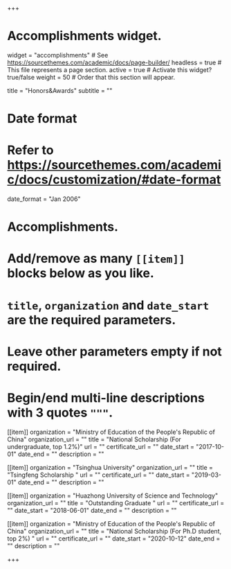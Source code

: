 +++
# Accomplishments widget.
widget = "accomplishments"  # See https://sourcethemes.com/academic/docs/page-builder/
headless = true  # This file represents a page section.
active = true  # Activate this widget? true/false
weight = 50  # Order that this section will appear.

title = "Honors&shy;&Awards"
subtitle = ""

# Date format
#   Refer to https://sourcethemes.com/academic/docs/customization/#date-format
date_format = "Jan 2006"

# Accomplishments.
#   Add/remove as many `[[item]]` blocks below as you like.
#   `title`, `organization` and `date_start` are the required parameters.
#   Leave other parameters empty if not required.
#   Begin/end multi-line descriptions with 3 quotes `"""`.

[[item]]
  organization = "Ministry of Education of the People's Republic of China"
  organization_url = ""
  title = "National Scholarship (For undergraduate, top 1.2%)"
  url = ""
  certificate_url = ""
  date_start = "2017-10-01"
  date_end = ""
  description = ""

[[item]]
  organization = "Tsinghua University"
  organization_url = ""
  title = "Tsingfeng Scholarship "
  url = ""
  certificate_url = ""
  date_start = "2019-03-01"
  date_end = ""
  description = ""

[[item]]
  organization = "Huazhong University of Science and Technology"
  organization_url = ""
  title = "Outstanding Graduate "
  url = ""
  certificate_url = ""
  date_start = "2018-06-01"
  date_end = ""
  description = ""

[[item]]
  organization = "Ministry of Education of the People's Republic of China"
  organization_url = ""
  title = "National Scholarship (For Ph.D student, top 2%) "
  url = ""
  certificate_url = ""
  date_start = "2020-10-12"
  date_end = ""
  description = ""

+++

